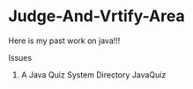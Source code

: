 Judge-And-Vrtify-Area
=====================

Here is my past work on java!!!

Issues
1. A Java Quiz System
Directory JavaQuiz
